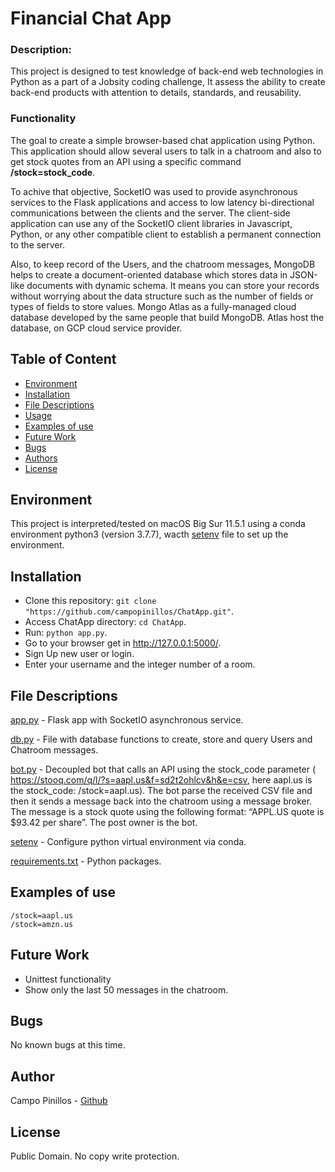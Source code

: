 # Financial Chat App

### Description:
This project is designed to test knowledge of back-end web technologies in Python as a part of a Jobsity coding challenge, It assess the ability to create back-​end products with attention to details, standards, and reusability.

### Functionality
The goal to create a simple browser-based chat application using Python. This application should allow several users to talk in a chatroom and also to get stock quotes from an API using a specific command <b>/stock=stock_code</b>.

To achive that objective, SocketIO was used to provide asynchronous services to the Flask applications and access to low latency bi-directional communications between the clients and the server. The client-side application can use any of the SocketIO client libraries in Javascript, Python, or any other compatible client to establish a permanent connection to the server. 

Also, to keep record of the Users, and the chatroom messages, MongoDB helps to create a document-oriented database which stores data in JSON-like documents with dynamic schema. It means you can store your records without worrying about the data structure such as the number of fields or types of fields to store values. Mongo Atlas as a fully-managed cloud database developed by the same people that build MongoDB. Atlas host the database, on GCP cloud service provider.

## Table of Content
* [Environment](#environment)
* [Installation](#installation)
* [File Descriptions](#file-descriptions)
* [Usage](#usage)
* [Examples of use](#examples-of-use)
* [Future Work](#bugs)
* [Bugs](#bugs)
* [Authors](#authors)
* [License](#license)

## Environment
This project is interpreted/tested on macOS Big Sur 11.5.1 using a conda environment python3 (version 3.7.7), wacth [setenv](/setenv) file to set up the environment.

## Installation
* Clone this repository: 
`git clone "https://github.com/campopinillos/ChatApp.git"`.
* Access ChatApp directory: `cd ChatApp`.
* Run: `python app.py`.
* Go to your browser get in http://127.0.0.1:5000/.
* Sign Up new user or login.
* Enter your username and the integer number of a room.

## File Descriptions
[app.py](app.py) - Flask app with SocketIO asynchronous service.

[db.py](db.py) - File with database functions to create, store and query Users and Chatroom messages.

[bot.py](bot.py) - ​Decoupled bot that calls an API using the stock_code parameter (​https://stooq.com/q/l/?s=aapl.us&f=sd2t2ohlcv&h&e=csv​, here aapl.us is the stock_code: /stock=​​aapl.us). The bot  parse the received CSV file and then it sends a message back into the chatroom using a message broker. The message is a stock quote using the following format: “APPL.US quote is $93.42 per share”. The post owner is the bot.

[setenv](setenv) - Configure python virtual environment via conda.

[requirements.txt](requirements.txt) - Python packages.

## Examples of use
```
/stock=​​aapl.us
/stock=amzn.us
```

## Future Work
* Unittest functionality
* Show only the last 50 messages in the chatroom.


## Bugs
No known bugs at this time. 

## Author
Campo Pinillos - [Github](https://github.com/campopinillos)

## License
Public Domain. No copy write protection. 